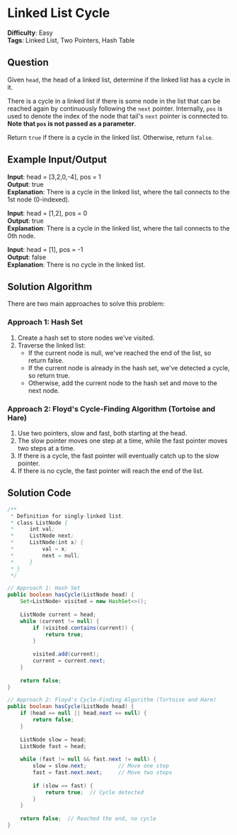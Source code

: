 # Linked List Cycle

**Difficulty**: Easy  
**Tags**: Linked List, Two Pointers, Hash Table

## Question
Given `head`, the head of a linked list, determine if the linked list has a cycle in it.

There is a cycle in a linked list if there is some node in the list that can be reached again by continuously following the `next` pointer. Internally, `pos` is used to denote the index of the node that tail's `next` pointer is connected to. **Note that `pos` is not passed as a parameter**.

Return `true` if there is a cycle in the linked list. Otherwise, return `false`.

## Example Input/Output
**Input**: head = [3,2,0,-4], pos = 1  
**Output**: true  
**Explanation**: There is a cycle in the linked list, where the tail connects to the 1st node (0-indexed).

**Input**: head = [1,2], pos = 0  
**Output**: true  
**Explanation**: There is a cycle in the linked list, where the tail connects to the 0th node.

**Input**: head = [1], pos = -1  
**Output**: false  
**Explanation**: There is no cycle in the linked list.

## Solution Algorithm
There are two main approaches to solve this problem:

### Approach 1: Hash Set
1. Create a hash set to store nodes we've visited.
2. Traverse the linked list:
   - If the current node is null, we've reached the end of the list, so return false.
   - If the current node is already in the hash set, we've detected a cycle, so return true.
   - Otherwise, add the current node to the hash set and move to the next node.

### Approach 2: Floyd's Cycle-Finding Algorithm (Tortoise and Hare)
1. Use two pointers, slow and fast, both starting at the head.
2. The slow pointer moves one step at a time, while the fast pointer moves two steps at a time.
3. If there is a cycle, the fast pointer will eventually catch up to the slow pointer.
4. If there is no cycle, the fast pointer will reach the end of the list.

## Solution Code
```java
/**
 * Definition for singly-linked list.
 * class ListNode {
 *     int val;
 *     ListNode next;
 *     ListNode(int x) {
 *         val = x;
 *         next = null;
 *     }
 * }
 */

// Approach 1: Hash Set
public boolean hasCycle(ListNode head) {
    Set<ListNode> visited = new HashSet<>();
    
    ListNode current = head;
    while (current != null) {
        if (visited.contains(current)) {
            return true;
        }
        
        visited.add(current);
        current = current.next;
    }
    
    return false;
}
```

```java
// Approach 2: Floyd's Cycle-Finding Algorithm (Tortoise and Hare)
public boolean hasCycle(ListNode head) {
    if (head == null || head.next == null) {
        return false;
    }
    
    ListNode slow = head;
    ListNode fast = head;
    
    while (fast != null && fast.next != null) {
        slow = slow.next;          // Move one step
        fast = fast.next.next;     // Move two steps
        
        if (slow == fast) {
            return true;  // Cycle detected
        }
    }
    
    return false;  // Reached the end, no cycle
}
``` 